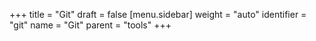 +++
title = "Git"
draft = false
[menu.sidebar]
  weight = "auto"
  identifier = "git"
  name = "Git"
  parent = "tools"
+++
